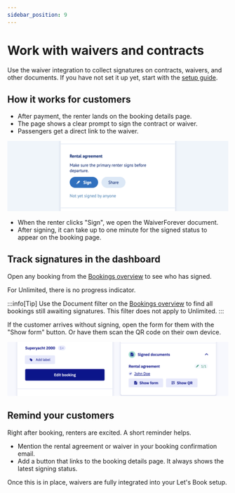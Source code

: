 ```yaml
---
sidebar_position: 9
---
```


# Work with waivers and contracts

Use the waiver integration to collect signatures on contracts, waivers, and other documents. If you have not set it up yet, start with the [setup guide](/guides/settings/waivers/set-up-waivers).

## How it works for customers

- After payment, the renter lands on the booking details page.
- The page shows a clear prompt to sign the contract or waiver.
- Passengers get a direct link to the waiver.

![Screenshot of sign contract](graphics/sign-contract.png)

- When the renter clicks "Sign", we open the WaiverForever document.
- After signing, it can take up to one minute for the signed status to appear on the booking page.

## Track signatures in the dashboard

Open any booking from the [Bookings overview](https://dashboard.letsbook.app/bookings) to see who has signed.

For Unlimited, there is no progress indicator.

:::info[Tip]
Use the Document filter on the [Bookings overview](https://dashboard.letsbook.app/bookings) to find all bookings still awaiting signatures. This filter does not apply to Unlimited.
:::

If the customer arrives without signing, open the form for them with the "Show form" button. Or have them scan the QR code on their own device.

![Screenshot of signed contract](graphics/signed-documents.png)

## Remind your customers

Right after booking, renters are excited. A short reminder helps.

- Mention the rental agreement or waiver in your booking confirmation email.
- Add a button that links to the booking details page. It always shows the latest signing status.

Once this is in place, waivers are fully integrated into your Let's Book setup.
